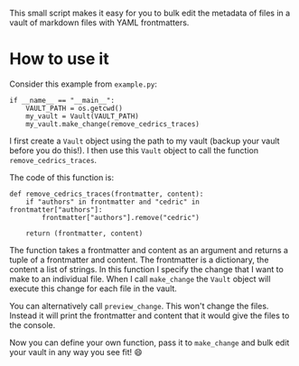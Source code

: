 This small script makes it easy for you to bulk edit the metadata of files in a vault of markdown files with YAML frontmatters.

# How to use it

Consider this example from `example.py`:

```python3
if __name__ == "__main__":
    VAULT_PATH = os.getcwd()
    my_vault = Vault(VAULT_PATH)
    my_vault.make_change(remove_cedrics_traces)
```

I first create a `Vault` object using the path to my vault (backup your vault before you do this!). I then use this `Vault` object to call the function `remove_cedrics_traces`.

The code of this function is:

```python3
def remove_cedrics_traces(frontmatter, content):
    if "authors" in frontmatter and "cedric" in frontmatter["authors"]:
        frontmatter["authors"].remove("cedric")
    
    return (frontmatter, content)
```

The function takes a frontmatter and content as an argument and returns a tuple of a frontmatter and content. The frontmatter is a dictionary, the content a list of strings. In this function I specify the change that I want to make to an individual file. When I call `make_change` the `Vault` object will execute this change for each file in the vault.

You can alternatively call `preview_change`. This won't change the files. Instead it will print the frontmatter and content that it would give the files to the console.

Now you can define your own function, pass it to `make_change` and bulk edit your vault in any way you see fit! :smile:
